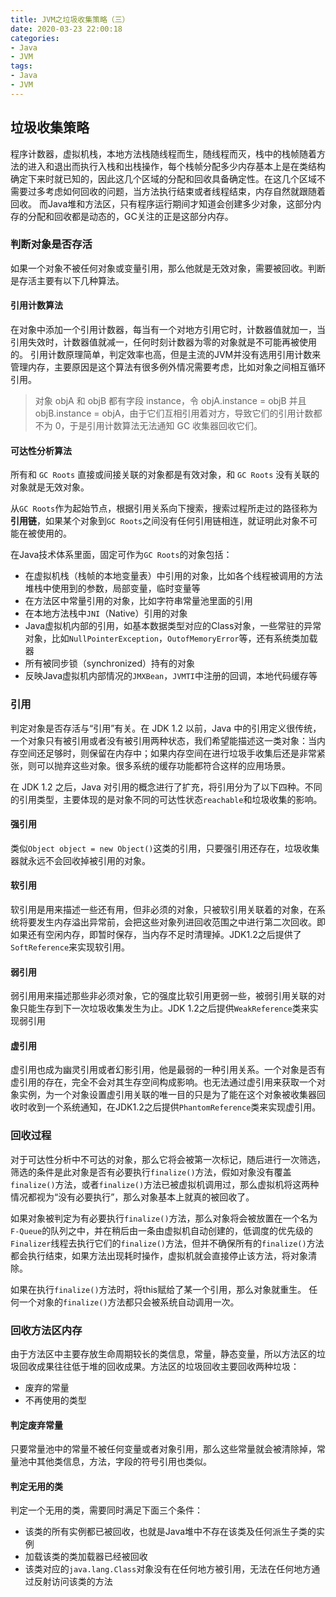 ```yaml
---
title: JVM之垃圾收集策略（三）
date: 2020-03-23 22:00:18
categories:
- Java
- JVM
tags:
- Java
- JVM
---
```


## 垃圾收集策略

程序计数器，虚拟机栈，本地方法栈随线程而生，随线程而灭，栈中的栈帧随着方法的进入和退出而执行入栈和出栈操作，每个栈帧分配多少内存基本上是在类结构确定下来时就已知的，因此这几个区域的分配和回收具备确定性。在这几个区域不需要过多考虑如何回收的问题，当方法执行结束或者线程结束，内存自然就跟随着回收。
而Java堆和方法区，只有程序运行期间才知道会创建多少对象，这部分内存的分配和回收都是动态的，GC关注的正是这部分内存。

### 判断对象是否存活

如果一个对象不被任何对象或变量引用，那么他就是无效对象，需要被回收。判断是存活主要有以下几种算法。

#### 引用计数算法

在对象中添加一个引用计数器，每当有一个对地方引用它时，计数器值就加一，当引用失效时，计数器值就减一，任何时刻计数器为零的对象就是不可能再被使用的。
引用计数原理简单，判定效率也高，但是主流的JVM并没有选用引用计数来管理内存，主要原因是这个算法有很多例外情况需要考虑，比如对象之间相互循环引用。
> 对象 objA 和 objB 都有字段 instance，令 objA.instance = objB 并且 objB.instance = objA，由于它们互相引用着对方，导致它们的引用计数都不为 0，于是引用计数算法无法通知 GC 收集器回收它们。

#### 可达性分析算法

所有和 `GC Roots` 直接或间接关联的对象都是有效对象，和 `GC Roots` 没有关联的对象就是无效对象。

从`GC Roots`作为起始节点，根据引用关系向下搜索，搜索过程所走过的路径称为**引用链**，如果某个对象到`GC Roots`之间没有任何引用链相连，就证明此对象不可能在被使用的。

在Java技术体系里面，固定可作为`GC Roots`的对象包括：
- 在虚拟机栈（栈帧的本地变量表）中引用的对象，比如各个线程被调用的方法堆栈中使用到的参数，局部变量，临时变量等
- 在方法区中常量引用的对象，比如字符串常量池里面的引用
- 在本地方法栈中`JNI`（Native）引用的对象
- Java虚拟机内部的引用，如基本数据类型对应的Class对象，一些常驻的异常对象，比如`NullPointerException`，`OutofMemoryError`等，还有系统类加载器
- 所有被同步锁（synchronized）持有的对象
- 反映Java虚拟机内部情况的`JMXBean`，`JVMTI`中注册的回调，本地代码缓存等


### 引用

判定对象是否存活与“引用”有关。在 JDK 1.2 以前，Java 中的引用定义很传统，一个对象只有被引用或者没有被引用两种状态，我们希望能描述这一类对象：当内存空间还足够时，则保留在内存中；如果内存空间在进行垃圾手收集后还是非常紧张，则可以抛弃这些对象。很多系统的缓存功能都符合这样的应用场景。

在 JDK 1.2 之后，Java 对引用的概念进行了扩充，将引用分为了以下四种。不同的引用类型，主要体现的是对象不同的可达性状态`reachable`和垃圾收集的影响。

#### 强引用
类似`Object object = new Object()`这类的引用，只要强引用还存在，垃圾收集器就永远不会回收掉被引用的对象。

#### 软引用
软引用是用来描述一些还有用，但非必须的对象，只被软引用关联着的对象，在系统将要发生内存溢出异常前，会把这些对象列进回收范围之中进行第二次回收。即如果还有空闲内存，即暂时保存，当内存不足时清理掉。JDK1.2之后提供了`SoftReference`来实现软引用。

#### 弱引用
弱引用用来描述那些非必须对象，它的强度比软引用更弱一些，被弱引用关联的对象只能生存到下一次垃圾收集发生为止。JDK 1.2之后提供`WeakReference`类来实现弱引用

#### 虚引用
虚引用也成为幽灵引用或者幻影引用，他是最弱的一种引用关系。一个对象是否有虚引用的存在，完全不会对其生存空间构成影响。也无法通过虚引用来获取一个对象实例，为一个对象设置虚引用关联的唯一目的只是为了能在这个对象被收集器回收时收到一个系统通知，在JDK1.2之后提供`PhantomReference`类来实现虚引用。

### 回收过程

对于可达性分析中不可达的对象，那么它将会被第一次标记，随后进行一次筛选，筛选的条件是此对象是否有必要执行`finalize()`方法，假如对象没有覆盖`finalize()`方法，或者`finalize()`方法已被虚拟机调用过，那么虚拟机将这两种情况都视为“没有必要执行”，那么对象基本上就真的被回收了。

如果对象被判定为有必要执行`finalize()`方法，那么对象将会被放置在一个名为`F-Queue`的队列之中，并在稍后由一条由虚拟机自动创建的，低调度的优先级的`Finalizer`线程去执行它们的`finalize()`方法，但并不确保所有的`finalize()`方法都会执行结束，如果方法出现耗时操作，虚拟机就会直接停止该方法，将对象清除。

如果在执行`finalize()`方法时，将this赋给了某一个引用，那么对象就重生。
任何一个对象的`finalize()`方法都只会被系统自动调用一次。

### 回收方法区内存

由于方法区中主要存放生命周期较长的类信息，常量，静态变量，所以方法区的垃圾回收成果往往低于堆的回收成果。方法区的垃圾回收主要回收两种垃圾：

- 废弃的常量
- 不再使用的类型

#### 判定废弃常量

只要常量池中的常量不被任何变量或者对象引用，那么这些常量就会被清除掉，常量池中其他类信息，方法，字段的符号引用也类似。

#### 判定无用的类
判定一个无用的类，需要同时满足下面三个条件：
- 该类的所有实例都已被回收，也就是Java堆中不存在该类及任何派生子类的实例
- 加载该类的类加载器已经被回收
- 该类对应的`java.lang.Class`对象没有在任何地方被引用，无法在任何地方通过反射访问该类的方法
